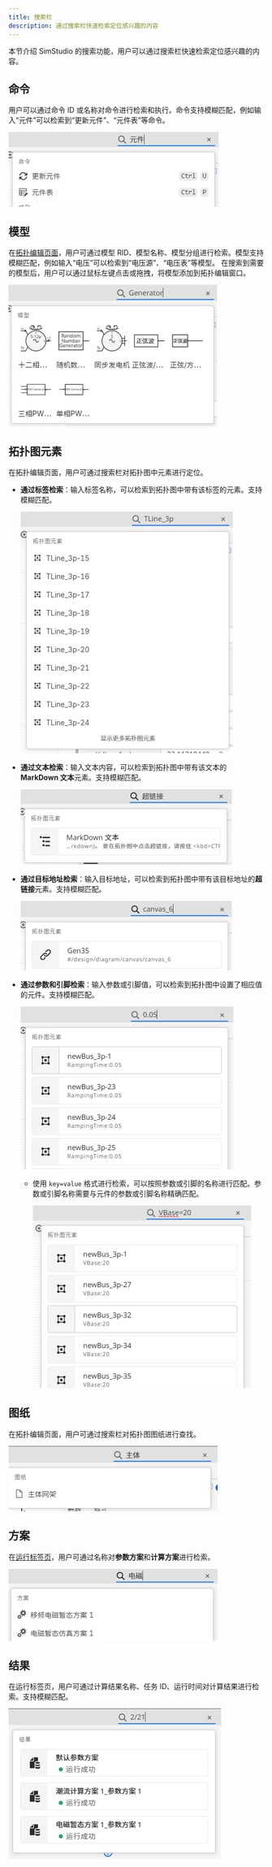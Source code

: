 ```yaml
---
title: 搜索栏
description: 通过搜索栏快速检索定位感兴趣的内容
---
```


本节介绍 SimStudio 的搜索功能，用户可以通过搜索栏快速检索定位感兴趣的内容。

## 命令

用户可以通过命令 ID 或名称对命令进行检索和执行。命令支持模糊匹配，例如输入“元件”可以检索到“更新元件”、“元件表”等命令。

![搜索“元件”相关的命令](image.png)

## 模型

在[拓扑编辑页面](../../workbench/function/design/edit/index.md)，用户可通过模型 RID、模型名称、模型分组进行检索。模型支持模糊匹配，例如输入“电压”可以检索到“电压源”、“电压表”等模型。
在搜索到需要的模型后，用户可以通过鼠标左键点击或拖拽，将模型添加到拓扑编辑窗口。

![搜索“Generator”相关的模型](image-1.png)

## 拓扑图元素

在拓扑编辑页面，用户可通过搜索栏对拓扑图中元素进行定位。

- **通过标签检索**：输入标签名称，可以检索到拓扑图中带有该标签的元素。支持模糊匹配。

  ![检索标签包含“TLine_3p”的元素](image-2.png)

- **通过文本检索**：输入文本内容，可以检索到拓扑图中带有该文本的 **MarkDown 文本**元素。支持模糊匹配。
  
  ![检索包含“超链接”的 MarkDown 文本](image-3.png)

- **通过目标地址检索**：输入目标地址，可以检索到拓扑图中带有该目标地址的**超链接**元素。支持模糊匹配。

  ![检索目标地址包含“canvas_6”的超链接](image-4.png)

- **通过参数和引脚检索**：输入参数或引脚值，可以检索到拓扑图中设置了相应值的元件。支持模糊匹配。

  ![搜索参数或引脚值包含“0.05”的元件](image-5.png)

  - 使用 `key=value` 格式进行检索，可以按照参数或引脚的名称进行匹配。参数或引脚名称需要与元件的参数或引脚名称精确匹配。
  
    ![搜索参数“VBase”值包含“20”的元件](image-6.png)

## 图纸

在拓扑编辑页面，用户可通过搜索栏对拓扑图图纸进行查找。

![搜索包含“主体”的图纸](image-7.png)

## 方案

在[运行标签页](../../workbench/function/run/index.md)，用户可通过名称对**参数方案**和**计算方案**进行检索。

![搜索名称包含“电磁”的方案](image-8.png)

## 结果

在运行标签页，用户可通过计算结果名称、任务 ID、运行时间对计算结果进行检索。支持模糊匹配。

![搜索“2月21日”运行的仿真](image-9.png)
